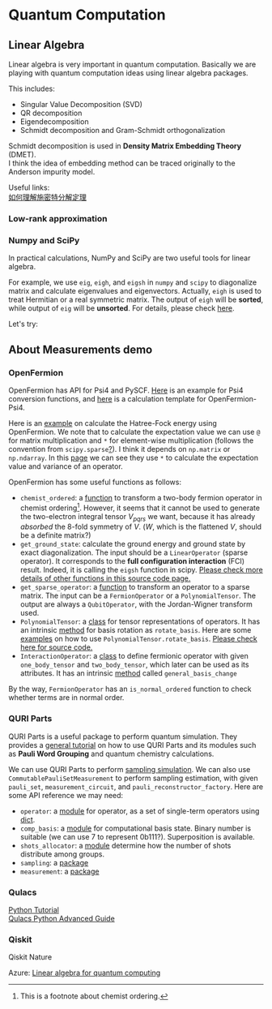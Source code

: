 # Quantum Computation

## Linear Algebra

Linear algebra is very important in quantum computation. 
Basically we are playing with quantum computation ideas using linear algebra packages.

This includes:
* Singular Value Decomposition (SVD)
* QR decomposition
* Eigendecomposition
* Schmidt decomposition and Gram-Schmidt orthogonalization

Schmidt decomposition is used in **Density Matrix Embedding Theory** (DMET).  
I think the idea of embedding method can be traced originally to the Anderson impurity model.  

Useful links:  
[如何理解施密特分解定理](https://zhuanlan.zhihu.com/p/86137107)


### Low-rank approximation


### Numpy and SciPy


In practical calculations, NumPy and SciPy are two useful tools for linear algebra. 

For example, we use ```eig```, ```eigh```, and ```eigsh``` in ```numpy``` and ```scipy``` to diagonalize matrix and calculate eigenvalues and eigenvectors.
Actually, ```eigh``` is used to treat Hermitian or a real symmetric matrix. The output of ```eigh``` will be **sorted**, while output of ```eig``` will be **unsorted**. 
For details, please check [here](https://stackoverflow.com/questions/45434989/numpy-difference-between-linalg-eig-and-linalg-eigh).


Let's try:




## About Measurements demo

### OpenFermion

OpenFermion has API for Psi4 and PySCF. [Here](https://github.com/quantumlib/OpenFermion-Psi4/blob/master/openfermionpsi4/_psi4_conversion_functions.py) is an example for Psi4 conversion functions,
and [here](https://github.com/quantumlib/OpenFermion-Psi4/blob/master/openfermionpsi4/_psi4_template) is a calculation template for OpenFermion-Psi4.

Here is an [example](https://quantumcomputing.stackexchange.com/questions/23801/hartree-fock-state-in-openfermion) on calculate the Hatree-Fock energy using OpenFermion. We note that to calculate the expectation value 
we can use ```@``` for matrix multiplication and ```*``` for element-wise multiplication (follows the convention from ```scipy.sparse```[?](https://docs.scipy.org/doc/scipy/reference/sparse.html)).
I think it depends on ```np.matrix``` or ```np.ndarray```.
In this [page](https://github.com/quantumlib/OpenFermion/blob/v1.6.0/src/openfermion/linalg/sparse_tools.py#L668-L710) we can see they use ```*``` to calculate the expectation value and variance of an operator.

OpenFermion has some useful functions as follows:

* ```chemist_ordered```: a [function](https://quantumai.google/reference/python/openfermion/transforms/chemist_ordered)
to transform a two-body fermion operator in chemist ordering[^1]. However, it seems that it cannot be used to generate the two-electron integral tensor $V_{pqrs}$
we want, because it has already _absorbed_ the 8-fold symmetry of $V$. ($W$, which is the flattened $V$, should be a definite matrix?)
* ```get_ground_state```: calculate the ground energy and ground state by exact diagonalization. The input should be a ```LinearOperator``` (sparse operator).
It corresponds to the **full configuration interaction** (FCI) result. Indeed, it is calling the ```eigsh``` function in scipy. [Please check more details of other functions in this source code page.][link-get_ground_state]
* ```get_sparse_operator```: a [function](https://quantumai.google/reference/python/openfermion/linalg/get_sparse_operator) to transform
an operator to a sparse matrix. The input can be a ```FermionOperator``` or a ```PolynomialTensor```. The output are always a ```QubitOperator```, with the Jordan-Wigner transform used.
* ```PolynomialTensor```: a [class](https://quantumai.google/reference/python/openfermion/ops/PolynomialTensor) for tensor representations of operators. It has an intrinsic 
[method](https://github.com/quantumlib/OpenFermion/blob/v1.6.0/src/openfermion/ops/representations/polynomial_tensor.py#L370-L384) for basis rotation as ```rotate_basis```.
Here are some [examples](https://python.hotexamples.com/examples/openfermion.ops/PolynomialTensor/rotate_basis/python-polynomialtensor-rotate_basis-method-examples.html) on how to use ```PolynomialTensor.rotate_basis```.
[Please check here for source code.][link-PolynomialTensor]
* ```InteractionOperator```: a [class](https://quantumai.google/reference/python/openfermion/ops/InteractionOperator) to define fermionic operator with given ```one_body_tensor``` and ```two_body_tensor```, which later can be used as its attributes.
It has an intrinsic [method](https://quantumai.google/reference/python/openfermion/ops/general_basis_change) called ```general_basis_change```

By the way, ```FermionOperator``` has an ```is_normal_ordered``` function to check whether terms are in normal order.

[link-PolynomialTensor]: https://github.com/quantumlib/OpenFermion/blob/v1.6.0/src/openfermion/ops/representations/polynomial_tensor.py#L99-L419
[link-get_ground_state]: https://github.com/quantumlib/OpenFermion/blob/v1.6.0/src/openfermion/linalg/sparse_tools.py#L600-L626

[^1]: This is a footnote about chemist ordering.

### QURI Parts

QURI Parts is a useful package to perform quantum simulation.
They provides a [general tutorial](https://quri-parts.qunasys.com/tutorials) on how to use QURI Parts and its modules
such as **Pauli Word Grouping** and quantum chemistry calculations. 

We can use QURI Parts to perform [sampling simulation](https://quri-parts.qunasys.com/tutorials/sampling_simulation).
We can also use ```CommutablePauliSetMeasurement```  to perform sampling estimation, with given ```pauli_set```, ```measurement_circuit```, and ```pauli_reconstructor_factory```.
Here are some API reference we may need:

* ```operator```: a [module](https://quri-parts.qunasys.com/quri_parts/core/quri_parts.core.operator.operator) for operator, as a set of single-term operators using [dict](https://utokyo-ipp.github.io/3/3-1.html).
* ```comp_basis```: a [module](https://quri-parts.qunasys.com/quri_parts/core/quri_parts.core.state.comp_basis.html) for computational basis state. Binary number is suitable (we can use 7 to represent 0b111?). Superposition is available.
* ```shots_allocator```: a [module](https://quri-parts.qunasys.com/quri_parts/core/quri_parts.core.sampling.shots_allocator.html) determine how the number of shots distribute among groups.
* ```sampling```: a [package](https://quri-parts.qunasys.com/quri_parts/core/quri_parts.core.estimator.sampling)
* ```measurement```: a [package](https://quri-parts.qunasys.com/quri_parts/core/quri_parts.core.measurement)

### Qulacs

[Python Tutorial](http://docs.qulacs.org/en/latest/intro/4.1_python_tutorial.html#)  
[Qulacs Python Advanced Guide](http://docs.qulacs.org/en/latest/guide/2.0_python_advanced.html#Quantum-States)

### Qiskit

Qiskit Nature

Azure: [Linear algebra for quantum computing](https://learn.microsoft.com/en-us/azure/quantum/overview-algebra-for-quantum-computing)
